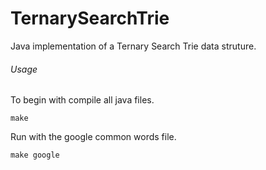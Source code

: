 # TernarySearchTrie
Java implementation of a Ternary Search Trie data struture. 

###### Usage

To begin with compile all java files.
```
make
```

Run with the google common words file.
```
make google
```
